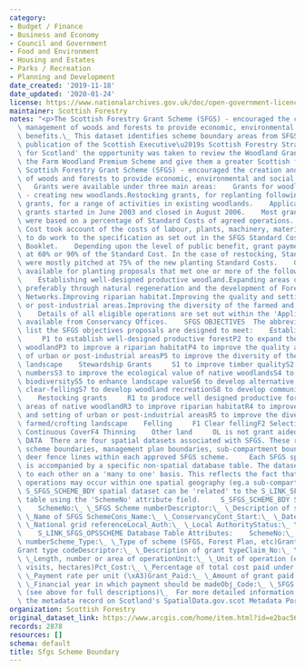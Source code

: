 ```yaml
---
category:
- Budget / Finance
- Business and Economy
- Council and Government
- Food and Environment
- Housing and Estates
- Parks / Recreation
- Planning and Development
date_created: '2019-11-18'
date_updated: '2020-01-24'
license: https://www.nationalarchives.gov.uk/doc/open-government-licence/version/3/
maintainer: Scottish Forestry
notes: "<p>The Scottish Forestry Grant Scheme (SFGS) - encouraged the creation and\
  \ management of woods and forests to provide economic, environmental and social\
  \ benefits.\_ This dataset identifies scheme boundary areas from SFGS.  Following\
  \ publication of the Scottish Executive\u2019s Scottish Forestry Strategy 'Forests\
  \ for Scotland' the opportunity was taken to review the Woodland Grant Scheme and\
  \ the Farm Woodland Premium Scheme and give them a greater Scottish focus.     The\
  \ Scottish Forestry Grant Scheme (SFGS) - encouraged the creation and management\
  \ of woods and forests to provide economic, environmental and social benefits. \
  \   Grants were available under three main areas:    Grants for woodland expansion\
  \ - creating new woodlands.Restocking grants, for replanting following felling.Stewardship\
  \ grants, for a range of activities in existing woodlands.    Applications for SFGS\
  \ grants started in June 2003 and closed in August 2006.    Most grants for SFGS\
  \ were based on a percentage of Standard Costs of agreed operations. The Standard\
  \ Cost took account of the costs of labour, plants, machinery, materials and supervision\
  \ to do work to the specification as set out in the SFGS Standard Costs and Specifications\
  \ Booklet.    Depending upon the level of public benefit, grant payments were either\
  \ at 60% or 90% of the Standard Cost. In the case of restocking, Standard Costs\
  \ were mostly pitched at 75% of the new planting Standard Costs.    Grants were\
  \ available for planting proposals that met one or more of the following objectives:\
  \    Establishing well-designed productive woodland.Expanding areas of native woodland,\
  \ preferably through natural regeneration and the development of Forest Habitat\
  \ Networks.Improving riparian habitat.Improving the quality and setting of urban\
  \ or post-industrial areas.Improving the diversity of the farmed and crofting landscape.\
  \    Details of all eligible operations are set out within the 'Applicants Booklet'\
  \ available from Conservancy Offices.    SFGS OBJECTIVES  The abbreviations below\
  \ list the SFGS objectives proposals are designed to meet:    Establishment grants\
  \     P1 to establish well-designed productive forestP2 to expand the area of native\
  \ woodlandP3 to improve a riparian habitatP4 to improve the quality and setting\
  \ of urban or post-industrial areasP5 to improve the diversity of the farmed/crofting\
  \ landscape    Stewardship Grants     S1 to improve timber qualityS2 to reduce deer\
  \ numbersS3 to improve the ecological value of native woodlandsS4 to improve woodland\
  \ biodiversityS5 to enhance landscape valueS6 to develop alternative systems to\
  \ clear-fellingS7 to develop woodland recreationS8 to develop community involvement\
  \    Restocking grants     R1 to produce well designed productive forestR2 to restore\
  \ areas of native woodlandR3 to improve riparian habitatR4 to improve the quality\
  \ and setting of urban or post-industrial areasR5 to improve the diversity of the\
  \ farmed/crofting landscape    Felling     F1 Clear fellingF2 Selective fellingF3\
  \ Continuous CoverF4 Thinning    Other land     OL is not grant aided    SPATIAL\
  \ DATA  There are four spatial datasets associated with SFGS. These represent the\
  \ scheme boundaries, management plan boundaries, sub-compartment boundaries and\
  \ deer fence lines within each approved SFGS scheme.     Each SFGS spatial dataset\
  \ is accompanied by a specific non-spatial database table. The datasets can be related\
  \ to each other on a 'many to one' basis. This reflects the fact that many SFGS\
  \ operations may occur within one spatial geography (eg.a sub-compartment).    The\
  \ S_SFGS_SCHEME_BDY spatial dataset can be 'related' to the S_LINK_SFGS_OPSSCHEME\
  \ table using the 'SchemeNo' attribute field.     S_SFGS_SCHEME_BDY Spatial Attributes:-\
  \    SchemeNo:\_ \_SFGS Scheme numberDescriptor:\_ \_Description of spatial featureSchemeName:\_\
  \ \_Name of SFGS SchemeCons_Name:\_ \_ConservancyCont_Start:\_ \_Date contract startedGrid_Ref:\_\
  \ \_National grid referenceLocal_Auth:\_ \_Local AuthorityStatus:\_ \_Scheme status\
  \    S_LINK_SFGS_OPSSCHEME Database Table Attributes:    SchemeNo:\_ \_SFGS Scheme\
  \ numberScheme_Type:\_ \_Type of scheme (SFGS, Forest Plan, etc)Grant_Type:\_ \_\
  Grant type codeDescriptor:\_ \_Description of grant typeClaim_No:\_ \_Claim numberQuantity:\_\
  \ \_Length, number or area of operationUnit:\_ \_Unit of operation (eg. metres,\
  \ visits, hectares)Pct_Cost:\_ \_Percentage of total cost paid under SFGSPay_Rate:\_\
  \ \_Payment rate per unit (\xA3)Grant_Paid:\_ \_Amount of grant paid (\xA3)Pay_In_FY:\_\
  \ \_Financial year in which payment should be madeObj_Code:\_ \_SFGS Objective code\
  \ (see above for full descriptions)\_  For more detailed information please see\
  \ the metadata record on Scotland's SpatialData.gov.scot Metadata Portal.  </p>"
organization: Scottish Forestry
original_dataset_link: https://www.arcgis.com/home/item.html?id=e2bac5662a9d411c88f6f8c993417c48
records: 2878
resources: []
schema: default
title: Sfgs Scheme Boundary
---
```

